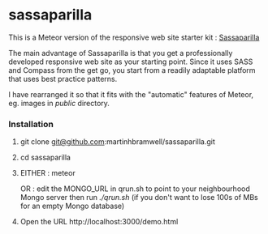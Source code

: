# sassaparilla
This is a Meteor version of the responsive web site starter kit : [Sassaparilla ](https://github.com/fffunction/sassaparilla/blob/master/README.md#sassaparilla)

The main advantage of Sassaparilla is that you get a professionally developed responsive web site as your starting point.  Since it uses SASS and Compass from the get go, you start from a readily adaptable platform that uses best practice patterns.

I have rearranged it so that it fits with the "automatic" features of Meteor, eg. images in _public_ directory.

### Installation

 1. git clone git@github.com:martinhbramwell/sassaparilla.git
 2. cd sassaparilla
 3. EITHER : meteor

    OR : edit the MONGO_URL in qrun.sh to point to your neighbourhood Mongo server then run _./qrun.sh_  (if you don't want to lose 100s of MBs for an empty Mongo database)

 4. Open the URL  http://localhost:3000/demo.html

 
 
